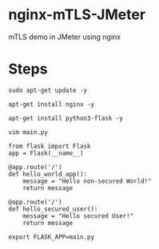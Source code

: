 # nginx-mTLS-JMeter
mTLS demo in JMeter using nginx

# Steps

```
sudo apt-get update -y
```

```
apt-get install nginx -y
```

```
apt-get install python3-flask -y
```

```
vim main.py
```

```
from flask import Flask
app = Flask(__name__)

@app.route('/')
def hello_world_app():
    message = "Hello non-secured World!"
    return message

@app.route('/')
def hello_secured_user():
    message = "Hello secured User!"
    return message
```

```
export FLASK_APP=main.py
```
